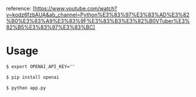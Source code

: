 reference:
[https://www.youtube.com/watch?v=kodz6fzbAUA&ab_channel=Python%E3%83%97%E3%83%AD%E3%82%B0%E3%83%A9%E3%83%9F%E3%83%B3%E3%82%B0VTuber%E3%82%B5%E3%83%97%E3%83%BC]

# Usage

```bash
$ export OPENAI_API_KEY=""

$ pip install openai

$ python app.py
```
